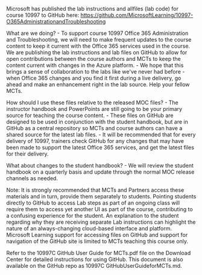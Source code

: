 Microsoft has published the lab instructions and allfiles (lab code) for course 10997 to GitHub here: https://github.com/MicrosoftLearning/10997-O365AdministrationandTroubleshooting

What are we doing? - To support course 10997 Office 365 Administration and Troubleshooting, we will need to make frequent updates to the course content to keep it current with the Office 365 services used in the course. We are publishing the lab instructions and lab files on GitHub to allow for open contributions between the course authors and MCTs to keep the content current with changes in the Azure platform. - We hope that this brings a sense of collaboration to the labs like we've never had before - when Office 365 changes and you find it first during a live delivery, go ahead and make an enhancement right in the lab source. Help your fellow MCTs.

How should I use these files relative to the released MOC files? - The instructor handbook and PowerPoints are still going to be your primary source for teaching the course content. - These files on GitHub are designed to be used in conjunction with the student handbook, but are in GitHub as a central repository so MCTs and course authors can have a shared source for the latest lab files. - It will be recommended that for every delivery of 10997, trainers check GitHub for any changes that may have been made to support the latest Office 365 services, and get the latest files for their delivery.

What about changes to the student handbook? - We will review the student handbook on a quarterly basis and update through the normal MOC release channels as needed.

Note: It is strongly recommended that MCTs and Partners access these materials and in turn, provide them separately to students. Pointing students directly to GitHub to access Lab steps as part of an ongoing class will require them to access yet another UI as part of the course, contributing to a confusing experience for the student. An explanation to the student regarding why they are receiving separate Lab instructions can highlight the nature of an always-changing cloud-based interface and platform. Microsoft Learning support for accessing files on GitHub and support for navigation of the GitHub site is limited to MCTs teaching this course only.

Refer to the 10997C GitHub User Guide for MCTs.pdf file on the Download Center for detailed instructions for using GitHub. This document is also available on the GitHub repo as 10997C GitHubUserGuideforMCTs.md.
